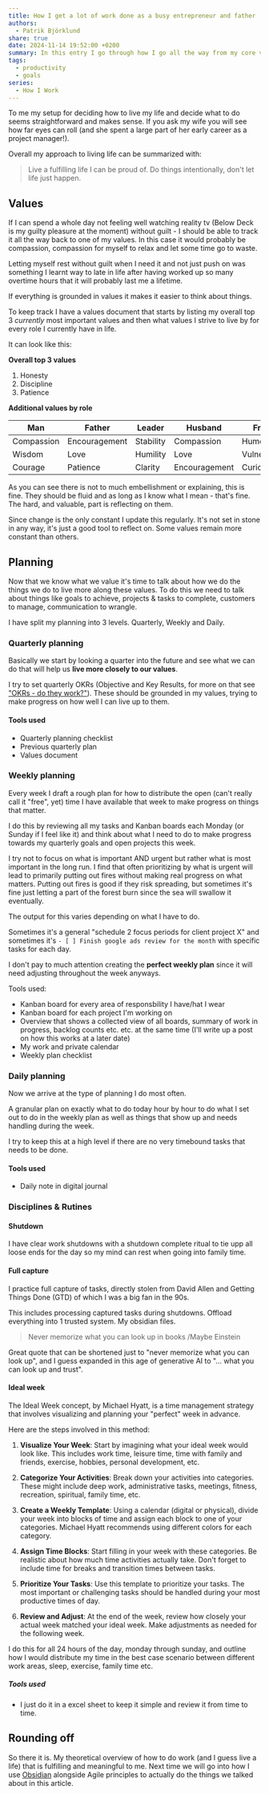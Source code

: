 ```yaml
---
title: How I get a lot of work done as a busy entrepreneur and father
authors:
  - Patrik Björklund
share: true
date: 2024-11-14 19:52:00 +0200
summary: In this entry I go through how I go all the way from my core values down to what I decide to do day by day. We go through quarterly, weekly and daily planning based on values and how to figure out how to bucket time by mapping out an ideal week.
tags:
  - productivity
  - goals
series:
  - How I Work
---
```

To me my setup for deciding how to live my life and decide what to do seems straightforward and makes sense. If you ask my wife you will see how far eyes can roll (and she spent a large part of her early career as a project manager!).

Overall my approach to living life can be summarized with:

> Live a fulfilling life I can be proud of. Do things intentionally, don't let life just happen.
## Values
If I can spend a whole day not feeling well watching reality tv (Below Deck is my guilty pleasure at the moment) without guilt - I should be able to track it all the way back to one of my values. In this case it would probably be compassion, compassion for myself to relax and let some time go to waste. 

Letting myself rest without guilt when I need it and not just push on was something I learnt way to late in life after having worked up so many overtime hours that it will probably last me a lifetime.

If everything is grounded in values it makes it easier to think about things. 

To keep track I have a values document that starts by listing my overall top 3 _currently_ most important values and then what values I strive to live by for every role I currently have in life.

It can look like this:

**Overall top 3 values**
1. Honesty
2. Discipline
3. Patience

**Additional values by role**

| Man        | **Father**    | Leader    | Husband       | Friend        |
| ---------- | ------------- | --------- | ------------- | ------------- |
| Compassion | Encouragement | Stability | Compassion    | Humor         |
| Wisdom     | Love          | Humility  | Love          | Vulnerability |
| Courage    | Patience      | Clarity   | Encouragement | Curiosity     |

As you can see there is not to much embellishment or explaining, this is fine. They should be fluid and as long as I know what I mean - that's fine. The hard, and valuable, part is reflecting on them.

Since change is the only constant I update this regularly. It's not set in stone in any way, it's just a good tool to reflect on. Some values remain more constant than others.

## Planning
Now that we know what we value it's time to talk about how we do the things we do to live more along these values. To do this we need to talk about things like goals to achieve, projects & tasks to complete, customers to manage, communication to wrangle.

I have split my planning into 3 levels. Quarterly, Weekly and Daily.
### Quarterly planning
Basically we start by looking a quarter into the future and see what we can do that will help us  **live more closely to our values**.

I try to set quarterly OKRs (Objective and Key Results, for more on that see ["OKRs - do they work?"](/posts/okrs-do-they-work)). These should be grounded in my values, trying to make progress on how well I can live up to them.

#### Tools used
- Quarterly planning checklist
- Previous quarterly plan
- Values document
### Weekly planning
Every week I draft a rough plan for how to distribute the open (can't really call it "free", yet) time I have available that week to make progress on things that matter.

I do this by reviewing all my tasks and Kanban boards each Monday (or Sunday if I feel like it) and think about what I need to do to make progress towards my quarterly goals and open projects this week. 

I try not to focus on what is important AND urgent but rather what is most important in the long run. I find that often prioritizing by what is urgent will lead to primarily putting out fires without making real progress on what matters. Putting out fires is good if they risk spreading, but sometimes it's fine just letting a part of the forest burn since the sea will swallow it eventually.

The output for this varies depending on what I have to do. 

Sometimes it's a general "schedule 2 focus periods for client project X" and sometimes it's `- [ ] Finish google ads review for the month` with specific tasks for each day. 

I don't pay to much attention creating the **perfect weekly plan** since it will need adjusting throughout the week anyways.

Tools used:
- Kanban board for every area of responsbility I have/hat I wear
- Kanban board for each project I'm working on
- Overview that shows a collected view of all boards, summary of work in progress, backlog counts etc. etc. at the same time (I'll write up a post on how this works at a later date)
- My work and private calendar
- Weekly plan checklist
### Daily planning
Now we arrive at the type of planning I do most often. 

A granular plan on exactly what to do today hour by hour to do what I set out to do in the weekly plan as well as things that show up and needs handling during the week. 

I try to keep this at a high level if there are no very timebound tasks that needs to be done.

#### Tools used
- Daily note in digital journal

### Disciplines & Rutines
#### Shutdown
I have clear work shutdowns with a shutdown complete ritual to tie upp all loose ends for the day so my mind can rest when going into family time. 
#### Full capture
I practice full capture of tasks, directly stolen from David Allen and Getting Things Done (GTD) of which I was a big fan in the 90s. 

This includes processing captured tasks during shutdowns. Offload everything into 1 trusted system. My obsidian files.

> Never memorize what you can look up in books /Maybe Einstein

Great quote that can be shortened just to "never memorize what you can look up", and I guess expanded in this age of generative AI to "... what you can look up and trust".

#### Ideal week

The Ideal Week concept, by Michael Hyatt, is a time management strategy that involves visualizing and planning your "perfect" week in advance.

Here are the steps involved in this method:

1. **Visualize Your Week**: Start by imagining what your ideal week would look like. This includes work time, leisure time, time with family and friends, exercise, hobbies, personal development, etc.

2. **Categorize Your Activities**: Break down your activities into categories. These might include deep work, administrative tasks, meetings, fitness, recreation, spiritual, family time, etc.

3. **Create a Weekly Template**: Using a calendar (digital or physical), divide your week into blocks of time and assign each block to one of your categories. Michael Hyatt recommends using different colors for each category.

4. **Assign Time Blocks**: Start filling in your week with these categories. Be realistic about how much time activities actually take. Don't forget to include time for breaks and transition times between tasks.

5. **Prioritize Your Tasks**: Use this template to prioritize your tasks. The most important or challenging tasks should be handled during your most productive times of day.

6. **Review and Adjust**: At the end of the week, review how closely your actual week matched your ideal week. Make adjustments as needed for the following week.

I do this for all 24 hours of the day, monday through sunday, and outline how I would distribute my time in the best case scenario between different work areas, sleep, exercise, family time etc. 

##### Tools used
- I just do it in a excel sheet to keep it simple and review it from time to time.

## Rounding off

So there it is. My theoretical overview of how to do work (and I guess live a life) that is fulfilling and meaningful to me. Next time we will go into how I use [Obsidian](https://www.obsidian.md) alongside Agile principles to actually do the things we talked about in this article.

